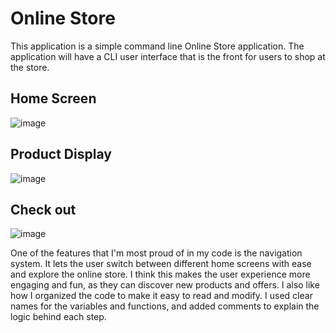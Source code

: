 # Online Store

This application is a simple command line Online Store application. The application 
will have a CLI user interface that is the front for users to shop at the store.


## Home Screen
![image](https://github.com/itava0/OnlineStore/assets/40846384/b29cfae7-57f1-4d65-a31e-6023a7c285ca)

## Product Display
![image](https://github.com/itava0/OnlineStore/assets/40846384/0d73bada-1dc9-4931-adfc-19dcc876ea07)

## Check out
![image](https://github.com/itava0/OnlineStore/assets/40846384/b6764105-549f-41c5-b2cf-ad85efef7e78)


One of the features that I'm most proud of in my code is the navigation system. It lets the user switch between different home screens with ease and explore the online store. I think this makes the user experience more engaging and fun, as they can discover new products and offers. I also like how I organized the code to make it easy to read and modify. I used clear names for the variables and functions, and added comments to explain the logic behind each step.

